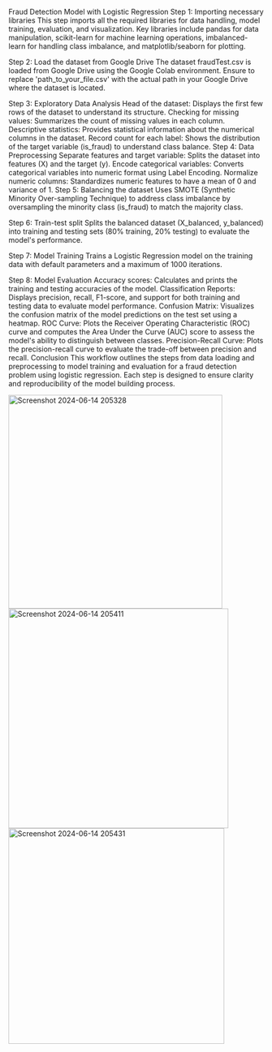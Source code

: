 Fraud Detection Model with Logistic Regression
Step 1: Importing necessary libraries
This step imports all the required libraries for data handling, model training, evaluation, and visualization. Key libraries include pandas for data manipulation, scikit-learn for machine learning operations, imbalanced-learn for handling class imbalance, and matplotlib/seaborn for plotting.

Step 2: Load the dataset from Google Drive
The dataset fraudTest.csv is loaded from Google Drive using the Google Colab environment. Ensure to replace 'path_to_your_file.csv' with the actual path in your Google Drive where the dataset is located.

Step 3: Exploratory Data Analysis
Head of the dataset: Displays the first few rows of the dataset to understand its structure.
Checking for missing values: Summarizes the count of missing values in each column.
Descriptive statistics: Provides statistical information about the numerical columns in the dataset.
Record count for each label: Shows the distribution of the target variable (is_fraud) to understand class balance.
Step 4: Data Preprocessing
Separate features and target variable: Splits the dataset into features (X) and the target (y).
Encode categorical variables: Converts categorical variables into numeric format using Label Encoding.
Normalize numeric columns: Standardizes numeric features to have a mean of 0 and variance of 1.
Step 5: Balancing the dataset
Uses SMOTE (Synthetic Minority Over-sampling Technique) to address class imbalance by oversampling the minority class (is_fraud) to match the majority class.

Step 6: Train-test split
Splits the balanced dataset (X_balanced, y_balanced) into training and testing sets (80% training, 20% testing) to evaluate the model's performance.

Step 7: Model Training
Trains a Logistic Regression model on the training data with default parameters and a maximum of 1000 iterations.

Step 8: Model Evaluation
Accuracy scores: Calculates and prints the training and testing accuracies of the model.
Classification Reports: Displays precision, recall, F1-score, and support for both training and testing data to evaluate model performance.
Confusion Matrix: Visualizes the confusion matrix of the model predictions on the test set using a heatmap.
ROC Curve: Plots the Receiver Operating Characteristic (ROC) curve and computes the Area Under the Curve (AUC) score to assess the model's ability to distinguish between classes.
Precision-Recall Curve: Plots the precision-recall curve to evaluate the trade-off between precision and recall.
Conclusion
This workflow outlines the steps from data loading and preprocessing to model training and evaluation for a fraud detection problem using logistic regression. Each step is designed to ensure clarity and reproducibility of the model building process.


<img width="421" alt="Screenshot 2024-06-14 205328" src="https://github.com/SalmanAhmed03/Encryptix-MachineLearning/assets/124187700/6b449b66-f101-4b2b-9c67-968be29d8eb1">

<img width="433" alt="Screenshot 2024-06-14 205411" src="https://github.com/SalmanAhmed03/Encryptix-MachineLearning/assets/124187700/bef56ccd-6105-4b33-a1dc-738676e4fa3b">

<img width="425" alt="Screenshot 2024-06-14 205431" src="https://github.com/SalmanAhmed03/Encryptix-MachineLearning/assets/124187700/30750a21-521f-472b-ac32-adb7a8016cbc">


